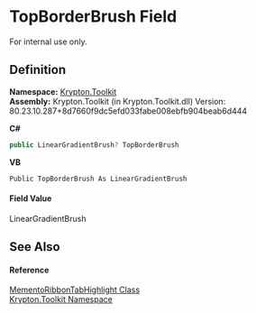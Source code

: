 # TopBorderBrush Field


For internal use only.



## Definition
**Namespace:** <a href="79d2eac2-21f4-54ff-7552-b20c33c30600.md">Krypton.Toolkit</a>  
**Assembly:** Krypton.Toolkit (in Krypton.Toolkit.dll) Version: 80.23.10.287+8d7660f9dc5efd033fabe008ebfb904beab6d444

**C#**
``` C#
public LinearGradientBrush? TopBorderBrush
```
**VB**
``` VB
Public TopBorderBrush As LinearGradientBrush
```



#### Field Value
LinearGradientBrush

## See Also


#### Reference
<a href="194377f9-2ebb-62be-80c6-6fd449fe6395.md">MementoRibbonTabHighlight Class</a>  
<a href="79d2eac2-21f4-54ff-7552-b20c33c30600.md">Krypton.Toolkit Namespace</a>  
